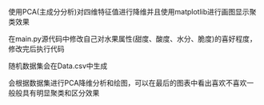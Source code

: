 使用PCA(主成分分析)对四维特征值进行降维并且使用matplotlib进行画图显示聚类效果

在main.py源代码中修改自己对水果属性(甜度、酸度、水分、脆度)的喜好程度，修改完后执行代码

随机数据集会在Data.csv中生成

会根据数据集进行PCA降维分析和绘图，可以在最后的图表中看出喜欢不喜欢一般般具有明显聚类和区分效果
